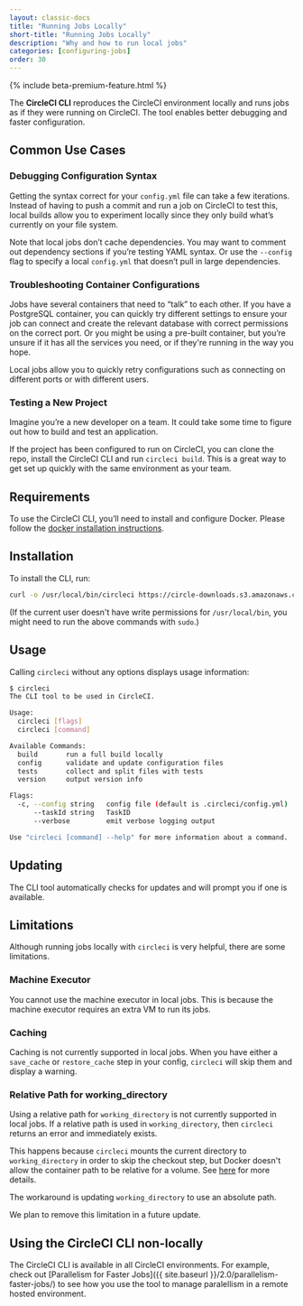 ```yaml
---
layout: classic-docs
title: "Running Jobs Locally"
short-title: "Running Jobs Locally"
description: "Why and how to run local jobs"
categories: [configuring-jobs]
order: 30
---
```


{% include beta-premium-feature.html %}

The **CircleCI CLI** reproduces the CircleCI environment locally and runs jobs as if they were running on CircleCI. The tool enables better debugging and faster configuration.

## Common Use Cases

### Debugging Configuration Syntax

Getting the syntax correct for your `config.yml` file can take a few iterations. Instead of having to push a commit and run a job on CircleCI to test this, local builds allow you to experiment locally since they only build what’s currently on your file system.

Note that local jobs don’t cache dependencies. You may want to comment out dependency sections if you’re testing YAML syntax. Or use the `--config` flag to specify a local `config.yml` that doesn’t pull in large dependencies.

### Troubleshooting Container Configurations

Jobs have several containers that need to “talk” to each other. If you have a PostgreSQL container, you can quickly try different settings to ensure your job can connect and create the relevant database with correct permissions on the correct port. Or you might be using a pre-built container, but you’re unsure if it has all the services you need, or if they're running in the way you hope.

Local jobs allow you to quickly retry configurations such as connecting on different ports or with different users.

### Testing a New Project

Imagine you’re a new developer on a team. It could take some time to figure out how to build and test an application.

If the project has been configured to run on CircleCI, you can clone the repo, install the CircleCI CLI and run `circleci build`. This is a great way to get set up quickly with the same environment as your team.

## Requirements

To use the CircleCI CLI, you’ll need to install and configure Docker. Please follow the [docker installation instructions](https://docs.docker.com/engine/installation/).

## Installation

To install the CLI, run:

```Bash
curl -o /usr/local/bin/circleci https://circle-downloads.s3.amazonaws.com/releases/build_agent_wrapper/circleci && chmod +x /usr/local/bin/circleci
```

(If the current user doesn't have write permissions for `/usr/local/bin`, you might need to run the above commands with `sudo`.)

## Usage

Calling `circleci` without any options displays usage information:

```Bash
$ circleci
The CLI tool to be used in CircleCI.

Usage:
  circleci [flags]
  circleci [command]

Available Commands:
  build       run a full build locally
  config      validate and update configuration files
  tests       collect and split files with tests
  version     output version info

Flags:
  -c, --config string   config file (default is .circleci/config.yml)
      --taskId string   TaskID
      --verbose         emit verbose logging output

Use "circleci [command] --help" for more information about a command.
```

## Updating

The CLI tool automatically checks for updates and will prompt you if one is available.

## Limitations

Although running jobs locally with `circleci` is very helpful, there are some limitations.

### Machine Executor

You cannot use the machine executor in local jobs. This is because the machine executor requires an extra VM to run its jobs.

### Caching

Caching is not currently supported in local jobs. When you have either a `save_cache` or `restore_cache` step in your config, `circleci` will skip them and display a warning.

### Relative Path for working_directory

Using a relative path for `working_directory` is not currently supported in local jobs. If a relative path is used in `working_directory`, then `circleci` returns an error and immediately exists.

This happens because `circleci` mounts the current directory to `working_directory` in order to skip the checkout step, but Docker doesn't allow the container path to be relative for a volume. See [here](https://github.com/docker/docker/issues/4830) for more details.

The workaround is updating `working_directory` to use an absolute path.

We plan to remove this limitation in a future update.

## Using the CircleCI CLI non-locally

The CircleCI CLI is available in all CircleCI environments. For example, check out [Parallelism for Faster Jobs]({{ site.baseurl }}/2.0/parallelism-faster-jobs/) to see how you use the tool to manage paralellism in a remote hosted environment.
